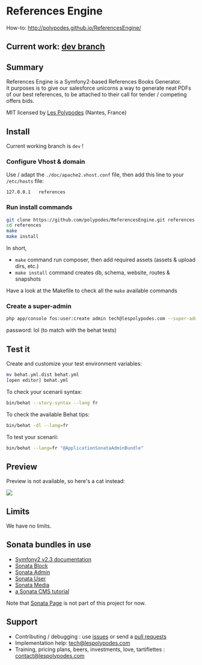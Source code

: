 # References Engine

How-to: http://polypodes.github.io/ReferencesEngine/

## Current work: [dev branch](https://github.com/polypodes/ReferencesEngine/tree/dev) 

## Summary

References Engine is a Symfony2-based References Books Generator.  
It purposes is to give our salesforce unicorns a way to generate neat PDFs of our best references, to be attached to their call for tender / competing offers bids. 

MIT licensed by [Les Polypodes](http://www.lespolypodes.com) (Nantes, France)

## Install

Current working branch is `dev` !

### Configure Vhost & domain

Use / adapt the `./doc/apache2.vhost.conf` file,
then add this line to your `/etc/hosts` file:

```
127.0.0.1   references
```

### Run install commands

```bash
git clone https://github.com/polypodes/ReferencesEngine.git references
cd references
make
make install
```

In short,

* `make` command run composer, then add required assets (assets & upload dirs, etc.)
* `make install` command creates db, schema, website, routes & snapshots

Have a look at the Makefile to check all the `make` available commands

### Create a super-admin

```bash
php app/console fos:user:create admin tech@lespolypodes.com --super-admin
```

password: lol (to match with the behat tests)

## Test it

Create and customize your test environment variables:

```bash
mv behat.yml.dist behat.yml
[open editor] behat.yml
```

To check your scenarii syntax:

```bash
bin/behat --story-syntax --lang fr
```

To check the available Behat tips:
```bash
bin/behat -dl --lang=fr
```

To test your scenarii:

```bash
bin/behat --lang=fr "@ApplicationSonataAdminBundle"
```

## Preview

Preview is not available, so here's a cat instead:

![](http://lorempixel.com/500/300/cats/)

##  Limits

We have no limits.

## Sonata bundles in use

* [Symfony2 v2.3 documentation](http://symfony.com/doc/2.3/book/installation.html)
* [Sonata Block](http://sonata-project.org/bundles/block/master/doc/reference/installation.html)
* [Sonata Admin](http://sonata-project.org/bundles/admin/master/doc/reference/installation.html)
* [Sonata User](http://sonata-project.org/bundles/user/master/doc/reference/installation.html)
* [Sonata Media](http://sonata-project.org/bundles/media/master/doc/reference/installation.html)
* [a Sonata CMS tutorial](http://www.coolcoyote.net/php-mysql/installation-du-cms-sonata-page)

Note that [Sonata Page](http://sonata-project.org/bundles/page/master/doc/reference/installation.html) is not part of this project for now.

## Support

* Contributing / debugging : use [issues](https://github.com/polypodes/ReferencesEngine/issues) or send a [pull requests](https://github.com/polypodes/ReferencesEngine/pulls)
* Implementation help: [tech@lespolypodes.com](mailto:tech@lespolypodes.com)
* Training, pricing plans, beers, investments, love, tartiflettes : [contact@lespolypodes.com](mailto:contact@lespolypodes.com)

